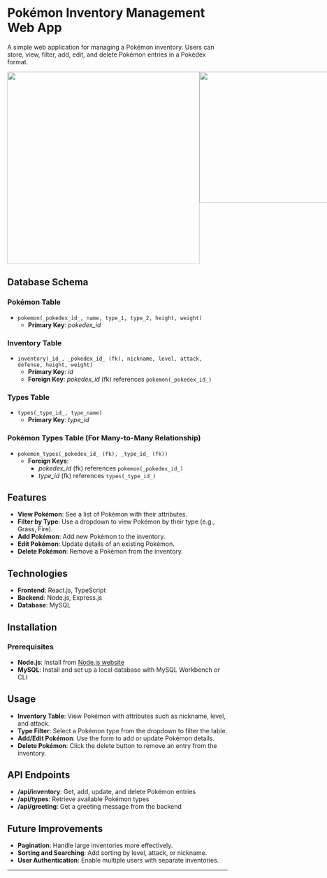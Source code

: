 # Pokémon Inventory Management Web App

A simple web application for managing a Pokémon inventory. Users can store, view, filter, add, edit, and delete Pokémon entries in a Pokédex format.


<div style="display: flex; justify-content: space-around;">
    <img src="https://github.com/user-attachments/assets/92800e2d-21d4-415c-b1c0-5b34efda3af1" width="440" />
    <img src="https://github.com/user-attachments/assets/eeae2a3d-971f-461c-b034-19c0c854049b" width="300" />
</div>

## Database Schema

### Pokémon Table
- `pokemon(_pokedex_id_, name, type_1, type_2, height, weight)`
  - **Primary Key**: _pokedex_id_

### Inventory Table
- `inventory(_id_, _pokedex_id_ (fk), nickname, level, attack, defense, height, weight)`
  - **Primary Key**: _id_
  - **Foreign Key**: _pokedex_id_ (fk) references `pokemon(_pokedex_id_)`

### Types Table
- `types(_type_id_, type_name)`
  - **Primary Key**: _type_id_

### Pokémon Types Table (For Many-to-Many Relationship)
- `pokemon_types(_pokedex_id_ (fk), _type_id_ (fk))`
  - **Foreign Keys**: 
    - _pokedex_id_ (fk) references `pokemon(_pokedex_id_)`
    - _type_id_ (fk) references `types(_type_id_)`


## Features
- **View Pokémon**: See a list of Pokémon with their attributes.
- **Filter by Type**: Use a dropdown to view Pokémon by their type (e.g., Grass, Fire).
- **Add Pokémon**: Add new Pokémon to the inventory.
- **Edit Pokémon**: Update details of an existing Pokémon.
- **Delete Pokémon**: Remove a Pokémon from the inventory.

## Technologies
- **Frontend**: React.js, TypeScript
- **Backend**: Node.js, Express.js
- **Database**: MySQL

## Installation

### Prerequisites
- **Node.js**: Install from [Node.js website](https://nodejs.org/)
- **MySQL**: Install and set up a local database with MySQL Workbench or CLI


## Usage
- **Inventory Table**: View Pokémon with attributes such as nickname, level, and attack.
- **Type Filter**: Select a Pokémon type from the dropdown to filter the table.
- **Add/Edit Pokémon**: Use the form to add or update Pokémon details.
- **Delete Pokémon**: Click the delete button to remove an entry from the inventory.

## API Endpoints
- **/api/inventory**: Get, add, update, and delete Pokémon entries
- **/api/types**: Retrieve available Pokémon types
- **/api/greeting**: Get a greeting message from the backend

## Future Improvements
- **Pagination**: Handle large inventories more effectively.
- **Sorting and Searching**: Add sorting by level, attack, or nickname.
- **User Authentication**: Enable multiple users with separate inventories.

--- 
